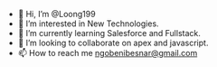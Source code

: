 - 👋 Hi, I’m @Loong199
- 👀 I’m interested in New Technologies.
- 🌱 I’m currently learning Salesforce and Fullstack.
- 💞️ I’m looking to collaborate on apex and javascript.
- 📫 How to reach me ngobenibesnar@gmail.com

<!---
Loong199/Loong199 is a ✨ special ✨ repository because its `README.md` (this file) appears on your GitHub profile.
You can click the Preview link to take a look at your changes.
--->
